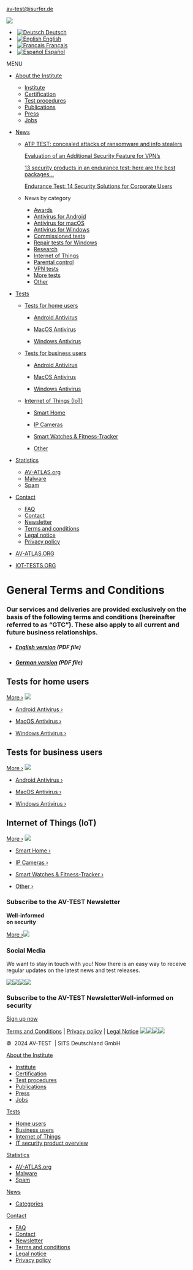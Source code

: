 [av-test@isurfer.de](mailto:av-test@isurfer.de)

[![](/fileadmin/AV-TEST-Logo/avtest_logo_300_113.png)](https://www.av-test.org/en/)

*  [![Deutsch](/typo3conf/ext/avtesttemplate/Resources/Public/Images/flags/de.png "Deutsch") Deutsch](https://www.av-test.org/de/kontakt/agb/)
*  [![English](/typo3conf/ext/avtesttemplate/Resources/Public/Images/flags/gb.png "English") English](https://www.av-test.org/en/contact/terms-and-conditions/)
*  [![Français](/typo3conf/ext/avtesttemplate/Resources/Public/Images/flags/fr.png "Français") Français](https://www.av-test.org/fr/contact/conditions-generales/)
*  [![Español](/typo3conf/ext/avtesttemplate/Resources/Public/Images/flags/es.png "Español") Español](https://www.av-test.org/es/contacto/condiciones-generales/)

MENU

* [About the Institute](https://www.av-test.org/en/about-the-institute/)
    * [Institute](https://www.av-test.org/en/about-the-institute/)
    * [Certification](https://www.av-test.org/en/about-the-institute/certification/)
    * [Test procedures](https://www.av-test.org/en/about-the-institute/test-procedures/)
    * [Publications](https://www.av-test.org/en/about-the-institute/publications/)
    * [Press](https://www.av-test.org/en/press/)
    * [Jobs](https://www.av-test.org/en/about-the-institute/jobs/)
* [News](https://www.av-test.org/en/news/)
    * [ATP TEST: concealed attacks of ransomware and info stealers](https://www.av-test.org/en/news/atp-test-concealed-attacks-of-ransomware-and-info-stealers/ "ATP TEST: concealed attacks of ransomware and info stealers") [](https://www.av-test.org/en/news/atp-test-concealed-attacks-of-ransomware-and-info-stealers/ "ATP TEST: concealed attacks of ransomware and info stealers")
        
        [Evaluation of an Additional Security Feature for VPN’s](https://www.av-test.org/en/news/evaluation-of-an-additional-security-feature-for-vpns/ "Evaluation of an Additional Security Feature for VPN&rsquo;s") [](https://www.av-test.org/en/news/evaluation-of-an-additional-security-feature-for-vpns/ "Evaluation of an Additional Security Feature for VPN’s")
        
        [13 security products in an endurance test: here are the best packages...](https://www.av-test.org/en/news/13-security-products-in-an-endurance-test-here-are-the-best-packages-for-windows/ "13 security products in an endurance test: here are the best packages for Windows") [](https://www.av-test.org/en/news/13-security-products-in-an-endurance-test-here-are-the-best-packages-for-windows/ "13 security products in an endurance test: here are the best packages for Windows")
        
        [Endurance Test: 14 Security Solutions for Corporate Users](https://www.av-test.org/en/news/endurance-test-14-security-solutions-for-corporate-users/ "Endurance Test: 14 Security Solutions for Corporate Users") [](https://www.av-test.org/en/news/endurance-test-14-security-solutions-for-corporate-users/ "Endurance Test: 14 Security Solutions for Corporate Users")
        
    * News by category
        
        * [Awards](https://www.av-test.org/en/news/categories/awards/ "Awards")
        * [Antivirus for Android](https://www.av-test.org/en/news/categories/antivirus-for-android/ "Antivirus for Android")
        * [Antivirus for macOS](https://www.av-test.org/en/news/categories/antivirus-for-macos/ "Antivirus for macOS")
        * [Antivirus for Windows](https://www.av-test.org/en/news/categories/antivirus-for-windows/ "Antivirus for Windows")
        * [Commissioned tests](https://www.av-test.org/en/news/categories/commissioned-tests/ "Commissioned tests")
        * [Repair tests for Windows](https://www.av-test.org/en/news/categories/repair-tests-for-windows/ "Repair tests for Windows")
        * [Research](https://www.av-test.org/en/news/categories/research/ "Research")
        * [Internet of Things](https://www.av-test.org/en/news/categories/internet-of-things/ "Internet of Things")
        * [Parental control](https://www.av-test.org/en/news/categories/parental-control/ "Parental control")
        * [VPN tests](https://www.av-test.org/en/news/categories/vpn-tests/ "VPN tests")
        * [More tests](https://www.av-test.org/en/news/categories/more-tests/ "More tests")
        * [Other](https://www.av-test.org/en/news/categories/other/ "Other")
        
* [Tests](https://www.av-test.org/en/antivirus/)
    * [Tests for home users](https://www.av-test.org/en/antivirus/home-users/ "Tests for home users : All Tests")
        * [Android Antivirus](https://www.av-test.org/en/antivirus/mobile-devices/ "Android Antivirus")
            
        * [MacOS Antivirus](https://www.av-test.org/en/antivirus/home-macos/ "MacOS Antivirus")
            
        * [Windows Antivirus](https://www.av-test.org/en/antivirus/home-windows/ "Windows Antivirus")
            
    * [Tests for business users](https://www.av-test.org/en/antivirus/business-users/ "Tests for business users : All Tests")
        * [Android Antivirus](https://www.av-test.org/en/antivirus/business-android/ "Android Antivirus")
            
        * [MacOS Antivirus](https://www.av-test.org/en/antivirus/business-macos/ "MacOS Antivirus")
            
        * [Windows Antivirus](https://www.av-test.org/en/antivirus/business-windows-client/ "Windows Antivirus")
            
    * [Internet of Things (IoT)](https://www.av-test.org/en/internet-of-things/all-iot-tests/ "Internet of Things (IoT) : All Tests")
        * [Smart Home](https://www.av-test.org/en/internet-of-things/smart-home/ "Smart Home")
            
        * [IP Cameras](https://www.av-test.org/en/internet-of-things/ip-cameras/ "IP Cameras")
            
        * [Smart Watches & Fitness-Tracker](https://www.av-test.org/en/internet-of-things/smart-watches-fitness-tracker/ "Smart Watches & Fitness-Tracker")
            
        * [Other](https://www.av-test.org/en/internet-of-things/other/ "Other")
            
* [Statistics](https://www.av-test.org/en/statistics/malware/)
    * [AV-ATLAS.org](https://portal.av-atlas.org/)
    * [Malware](https://www.av-test.org/en/statistics/malware/)
    * [Spam](https://www.av-test.org/en/statistics/spam/)
* [Contact](https://www.av-test.org/en/contact/)
    * [FAQ](https://www.av-test.org/en/contact/faq/)
    * [Contact](https://www.av-test.org/en/contact/)
    * [Newsletter](https://www.av-test.org/en/contact/newsletter/)
    * [Terms and conditions](https://www.av-test.org/en/contact/terms-and-conditions/)
    * [Legal notice](https://www.av-test.org/en/contact/legal-notice/)
    * [Privacy policy](https://www.av-test.org/en/contact/privacy-policy/)

* [AV-ATLAS.ORG](https://av-atlas.org/en/)
* [IOT-TESTS.ORG](https://www.iot-tests.org/)

General Terms and Conditions
============================

### Our services and deliveries are provided exclusively on the basis of the following terms and conditions (hereinafter referred to as “GTC”). These also apply to all current and future business relationships.

* ##### [English version](https://www.av-test.org/fileadmin/pdf/GTC_SITS_Deutschland_GmbH_2024-10.pdf) (PDF file)
    
* ##### [German version](https://www.av-test.org/fileadmin/pdf/AGB_SITS_Deutschland_GmbH_2024-06.pdf) (PDF file)
    

Tests for home users
--------------------

[More ›](https://www.av-test.org/en/antivirus/home-users/) [![](/fileadmin/_processed_/0/e/csm_av-mobile_134117e622.png)](https://www.av-test.org/en/antivirus/home-users/)

* [Android Antivirus ›](https://www.av-test.org/en/antivirus/mobile-devices/)
    
* [MacOS Antivirus ›](https://www.av-test.org/en/antivirus/home-macos/)
    
* [Windows Antivirus ›](https://www.av-test.org/en/antivirus/home-windows/)
    

Tests for business users
------------------------

[More ›](https://www.av-test.org/en/antivirus/business-users/) [![](/fileadmin/_processed_/2/3/csm_av-desktop_f72cecada9.png)](https://www.av-test.org/en/antivirus/business-users/)

* [Android Antivirus ›](https://www.av-test.org/en/antivirus/business-android/)
    
* [MacOS Antivirus ›](https://www.av-test.org/en/antivirus/business-macos/)
    
* [Windows Antivirus ›](https://www.av-test.org/en/antivirus/business-windows-client/)
    

Internet of Things (IoT)
------------------------

[More ›](https://www.av-test.org/en/internet-of-things/) [![](/fileadmin/_processed_/d/3/csm_av-gadget_44fc39f9a0.png)](https://www.av-test.org/en/internet-of-things/)

* [Smart Home ›](https://www.av-test.org/en/internet-of-things/smart-home/)
    
* [IP Cameras ›](https://www.av-test.org/en/internet-of-things/ip-cameras/)
    
* [Smart Watches & Fitness-Tracker ›](https://www.av-test.org/en/internet-of-things/smart-watches-fitness-tracker/)
    
* [Other ›](https://www.av-test.org/en/internet-of-things/other/)
    

### Subscribe to the AV-TEST Newsletter

**Well-informed  
on security**

[More ›](https://www.av-test.org/en/contact/newsletter/)[![](/fileadmin/Content/Right-Column/avtest-newsletter-210518.png)](https://www.av-test.org/en/contact/newsletter/)

### Social Media

We want to stay in touch with you! Now there is an easy way to receive regular updates on the latest news and test releases.

[![](/fileadmin/images/facebook-card.png)](https://www.facebook.com/avtestorg)[![](/fileadmin/images/linkedin_45x45.png)](https://www.linkedin.com/company/avtestorg/)[![](/fileadmin/images/Social_Media_Icons/logo_x-sidebar-banner.png)](https://www.x.com/avtestorg)[![](/fileadmin/images/youtube-card.png)](https://www.youtube.com/user/avtestorg)

### Subscribe to the AV-TEST NewsletterWell-informed on security

[Sign up now](https://www.av-test.org/en/contact/newsletter/)

[Terms and Conditions](https://www.av-test.org/en/contact/terms-and-conditions/) | [Privacy policy](https://www.av-test.org/en/contact/privacy-policy/) | [Legal Notice](https://www.av-test.org/en/contact/legal-notice/) [![](/fileadmin/images/facebook.png)](https://www.facebook.com/avtestorg)[![](/fileadmin/images/linkedin.svg)](https://www.linkedin.com/company/avtestorg/)[![](/fileadmin/images/Social_Media_Icons/logo_x-footer.png)](https://x.com/avtestorg)[![](/fileadmin/images/youtube-card.png)](https://www.youtube.com/user/avtestorg)

©  2024 AV-TEST  | SITS Deutschland GmbH

[About the Institute](https://www.av-test.org/en/about-the-institute/)

* [Institute](https://www.av-test.org/en/about-the-institute/)
* [Certification](https://www.av-test.org/en/about-the-institute/certification/)
* [Test procedures](https://www.av-test.org/en/about-the-institute/test-procedures/)
* [Publications](https://www.av-test.org/en/about-the-institute/publications/)
* [Press](https://www.av-test.org/en/press/)
* [Jobs](https://www.av-test.org/en/about-the-institute/jobs/)

[Tests](https://www.av-test.org/en/antivirus/)

* [Home users](https://www.av-test.org/en/antivirus/home-users/)
* [Business users](https://www.av-test.org/en/antivirus/business-users/)
* [Internet of Things](https://www.av-test.org/en/internet-of-things/)
* [IT security product overview](https://www.av-test.org/en/it-security-product-overview/)

[Statistics](https://www.av-test.org/en/statistics/malware/)

* [AV-ATLAS.org](https://portal.av-atlas.org/)
* [Malware](https://www.av-test.org/en/statistics/malware/)
* [Spam](https://www.av-test.org/en/statistics/spam/)

[News](https://www.av-test.org/en/news/)

* [Categories](https://www.av-test.org/en/news/categories/)

[Contact](https://www.av-test.org/en/contact/)

* [FAQ](https://www.av-test.org/en/contact/faq/)
* [Contact](https://www.av-test.org/en/contact/)
* [Newsletter](https://www.av-test.org/en/contact/newsletter/)
* [Terms and conditions](https://www.av-test.org/en/contact/terms-and-conditions/)
* [Legal notice](https://www.av-test.org/en/contact/legal-notice/)
* [Privacy policy](https://www.av-test.org/en/contact/privacy-policy/)